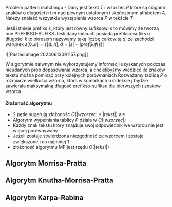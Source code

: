 Problem pattern matchingu - Dany jest tekst $T$ i wzorzec $P$ które są ciągami znaków o długości $n$ i $m$ nad pewnym ustalonym i skończonym alfabetem $A$. Należy znaleźć wszystkie wystąpienia wzorca $P$ w tekście $T$

Jeśli istnieje prefiks $s$, który jest równy sufiksowi $s$ to mówimy że tworzą one PREFIKSO-SUFIKS
Jeśli dany łańcuch posiada prefikso-sufiks o długości $k$ to okresem nazywamy taką liczbę całkowitą $d$, że zachodzi warunek $s[0..k]=s[d..n],d=|s|-|prefSuf(s)|$

![[Pasted image 20240613091157.png]]

W algorytmie naiwnym nie wykorzystujemy informacji uzyskanych podczas nieudanych prób dopasowania wzorca, a chcielibyśmy wiedzieć ile znaków tekstu można pominąć przy kolejnych porównaniach
Rozważamy tablicę $P$ o rozmiarze wielkości wzorca, która w komórkach o indeksie $j$ będzie zawierała maksymalną długość prefikso-sufiksu dla pierwszych $j$ znaków wzorca

#### Złożoność algorytmu
- 2 pętle sugerują złożoność $O(|wzorzec|*|tekst|)$ ale
- Algorytm wypełniania tablicy $P$ działa w $O(|wzorzec|)$
- Każdy znak tekstu który znajduje swój odpowiednik we wzorcu nie jest więcej porównywany
- Jeżeli zostaje stwierdzona niezgodność ze wzorcem i zostaje zwiększone i co najmniej 1
- złożoność algorytmu MP jest rzędu $O(|tekst|)$
## Algorytm Morrisa-Pratta
## Algorytm Knutha-Morrisa-Pratta
## Algorytm Karpa-Rabina
